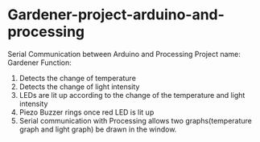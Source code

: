 # Gardener-project-arduino-and-processing
Serial Communication between Arduino and Processing
Project name: Gardener
Function:
  1. Detects the change of temperature
  2. Detects the change of light intensity
  3. LEDs are lit up according to the change of the temperature and light intensity
  4. Piezo Buzzer rings once red LED is lit up
  5. Serial communication with Processing allows two graphs(temperature graph and light graph) be drawn in the window.
